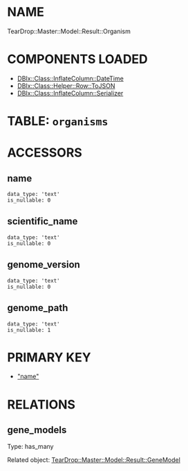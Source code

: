 # NAME

TearDrop::Master::Model::Result::Organism

# COMPONENTS LOADED

- [DBIx::Class::InflateColumn::DateTime](https://metacpan.org/pod/DBIx::Class::InflateColumn::DateTime)
- [DBIx::Class::Helper::Row::ToJSON](https://metacpan.org/pod/DBIx::Class::Helper::Row::ToJSON)
- [DBIx::Class::InflateColumn::Serializer](https://metacpan.org/pod/DBIx::Class::InflateColumn::Serializer)

# TABLE: `organisms`

# ACCESSORS

## name

    data_type: 'text'
    is_nullable: 0

## scientific\_name

    data_type: 'text'
    is_nullable: 0

## genome\_version

    data_type: 'text'
    is_nullable: 0

## genome\_path

    data_type: 'text'
    is_nullable: 1

# PRIMARY KEY

- ["name"](#name)

# RELATIONS

## gene\_models

Type: has\_many

Related object: [TearDrop::Master::Model::Result::GeneModel](https://github.com/h3kker/tearDrop/blob/master/doc/pod/TearDrop/Master/Model/Result/GeneModel.md)
